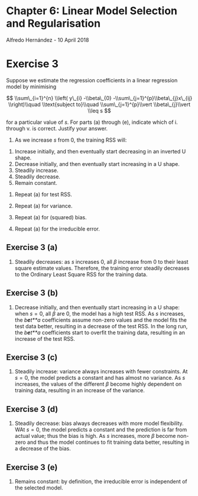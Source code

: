 Chapter 6: Linear Model Selection and Regularisation
================
Alfredo Hernández -
10 April 2018

# Exercise 3

Suppose we estimate the regression coefficients in a linear regression
model by minimising

$$
\\sum\_{i=1}^{n} \\left( y\_{i} -\\beta\_{0} -\\sum\_{j=1}^{p}\\beta\_{j}x\_{ij} \\right)\\quad \\text{subject to}\\quad \\sum\_{j=1}^{p}\\vert \\beta\_{j}\\vert \\leq s
$$

for a particular value of *s*. For parts (a) through (e), indicate which
of i. through v. is correct. Justify your answer.

1.  As we increase *s* from 0, the training RSS will:

<!-- -->

1.  Increase initially, and then eventually start decreasing in an
    inverted U shape.
2.  Decrease initially, and then eventually start increasing in a U
    shape.
3.  Steadily increase.
4.  Steadily decrease.
5.  Remain constant.

<!-- -->

1.  Repeat (a) for test RSS.

2.  Repeat (a) for variance.

3.  Repeat (a) for (squared) bias.

4.  Repeat (a) for the irreducible error.

<!-- ## Answers -->

## Exercise 3 (a)

1.  Steadily decreases: as *s* increases 0, all *β* increase from 0 to
    their least square estimate values. Therefore, the training error
    steadily decreases to the Ordinary Least Square RSS for the training
    data.

## Exercise 3 (b)

1.  Decrease initially, and then eventually start increasing in a U
    shape: when *s* = 0, all *β* are 0, the model has a high test RSS.
    As *s* increases, the *b**e**t**a* coefficients assume non-zero
    values and the model fits the test data better, resulting in a
    decrease of the test RSS. In the long run, the *b**e**t**a*
    coefficients start to overfit the training data, resulting in an
    increase of the test RSS.

## Exercise 3 (c)

1.  Steadily increase: variance always increases with fewer constraints.
    At *s* = 0, the model predicts a constant and has almost no
    variance. As *s* increases, the values of the different *β* become
    highly dependent on training data, resulting in an increase of the
    variance.

## Exercise 3 (d)

1.  Steadily decrease: bias always decreases with more model
    flexibility. WAt *s* = 0, the model predicts a constant and the
    prediction is far from actual value; thus the bias is high. As *s*
    increases, more *β* become non-zero and thus the model continues to
    fit training data better, resulting in a decrease of the bias.

## Exercise 3 (e)

1.  Remains constant: by definition, the irreducible error is
    independent of the selected model.
